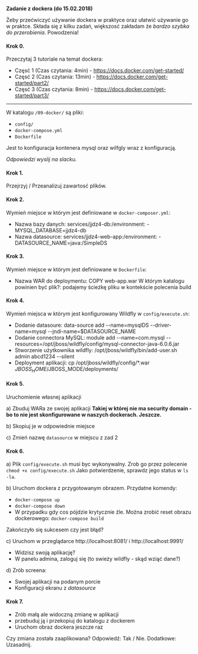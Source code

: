 **Zadanie z dockera (do 15.02.2018)**

Żeby przećwiczyć używanie dockera w praktyce oraz ułatwić używanie go w praktce.
Składa się z kilku zadań, większosć zakładam że *bardzo szybka do przerobienia*. Powodzenia!

#### Krok 0. 
Przeczytaj 3 tutoriale na temat dockera:
- Częsć 1 (Czas czytania: 4min) - https://docs.docker.com/get-started/
- Częsć 2 (Czas czytania: 13min) - https://docs.docker.com/get-started/part2/ 
- Częsć 3 (Czas czytania: 8min) - https://docs.docker.com/get-started/part3/

-----

W katalogu `/09-docker/` są pliki:
- `config/`
- `docker-compose.yml`
- `Dockerfile`

Jest to konfiguracja kontenera mysql oraz wilfgly wraz z konfiguracją.

*Odpowiedzi wyslij na slacku.*

#### Krok 1. 
Przejrzyj / Przeanalizuj zawartosć plików.

#### Krok 2. 
Wymień miejsce w którym jest definiowane w `docker-composer.yml`:
- Nazwa bazy danych: services/jjdz4-db:/environment: - MYSQL_DATABASE=jjdz4-db
- Nazwa datasource: services/jjdz4-web-app:/environment: - DATASOURCE_NAME=java:/SimpleDS

#### Krok 3. 
Wymień miejsce w którym jest definiowane w `Dockerfile`:
- Nazwa WAR do deploymentu: COPY web-app.war 
W którym katalogu powinien być plik?: podajemy ścieżkę pliku w kontekście polecenia build

#### Krok 4. 
Wymień miejsca w którym jest konfigurowany Wildfly w `config/execute.sh`:
- Dodanie datasoure: data-source add --name=mysqlDS --driver-name=mysql --jndi-name=$DATASOURCE_NAME
- Dodanie connectora MySQL: module add --name=com.mysql --resources=/opt/jboss/wildfly/config/mysql-connector-java-6.0.6.jar
- Stworzenie użytkownika wildfly: /opt/jboss/wildfly/bin/add-user.sh admin abcd1234 --silent
- Deployment aplikacji: cp /opt/jboss/wildfly/config/*.war $JBOSS_HOME/$JBOSS_MODE/deployments/

#### Krok 5. 
Uruchomienie własnej aplikacji

a) Zbuduj WARa ze swojej aplikacji
    **Takiej w której nie ma security domain - bo to nie jest skonfigurowane w naszych dockerach. Jeszcze.**

b) Skopiuj je w odpowiednie miejsce

c) Zmień nazwę `datasource` w miejscu z zad 2

#### Krok 6.

a) Plik `config/execute.sh` musi byc wykonywalny. Zrob go przez polecenie `chmod +x config/execute.sh` Jako potwierdzenie, sprawdz jego status w `ls -la`.

b) Uruchom dockera z przygotowanym obrazem. Przydatne komendy:
- `docker-compose up`
- `docker-compose down`
- W przypadku gdy cos pójdzie krytycznie źle. Można zrobić reset obrazu dockerowego: `docker-compose build` 

Zakończyło się sukcesem czy jest błąd?

c) Uruchom w przeglądarce http://localhost:8081/ i http://localhost:9991/
- Widzisz swoją aplikację?
- W panelu admina, zaloguj się (to swieży wildfly - skąd wziąć dane?)

d) Zrób screena:
- Swojej aplikacji na podanym porcie
- Konfiguracji ekranu z *datasource*

#### Krok 7. 
- Zrób małą ale widoczną zmianę w aplikacji
- przebuduj ją i przekopiuj do katalogu z dockerem
- Uruchom obraz dockera jeszcze raz

Czy zmiana została zaaplikowana? 
Odpowiedź: Tak / Nie.
Dodatkowe: Uzasadnij.
